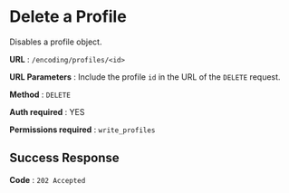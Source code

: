 # Delete a Profile

Disables a profile object.

**URL** : `/encoding/profiles/<id>`

**URL Parameters** : Include the profile `id` in the URL of the `DELETE` request.

**Method** : `DELETE`

**Auth required** : YES

**Permissions required** : `write_profiles`

## Success Response

**Code** : `202 Accepted`
